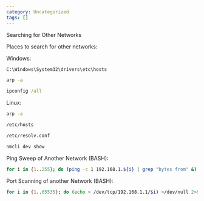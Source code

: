 ```yaml
---
category: Uncategorized
tags: []
---
```

Searching for Other Networks

Places to search for other networks:

Windows:

~~~cmd
C:\Windows\System32\drivers\etc\hosts
~~~

~~~cmd
arp -a
~~~

~~~cmd
ipconfig /all
~~~

Linux:

~~~bash
arp -a
~~~

~~~bash
/etc/hosts
~~~

~~~bash
/etc/resolv.conf
~~~

~~~bash
nmcli dev show
~~~

Ping Sweep of Another Network (BASH):

~~~bash
for i in {1..255}; do (ping -c 1 192.168.1.${i} | grep "bytes from" &); done
~~~

Port Scanning of another Network (BASH):

~~~bash
for i in {1..65535}; do (echo > /dev/tcp/192.168.1.1/$i) >/dev/null 2>&1 && echo $i is open; done
~~~


